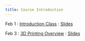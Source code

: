 ```yaml
---
title: Course Introduction
---
```


Feb 1
: [Introduction Class](#)
  : [Slides](#)

Feb 3
: [3D Printing Overview](#)
  : [Slides](#)

